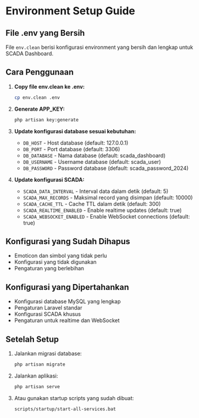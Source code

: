 # Environment Setup Guide

## File .env yang Bersih

File `env.clean` berisi konfigurasi environment yang bersih dan lengkap untuk SCADA Dashboard.

## Cara Penggunaan

1. **Copy file env.clean ke .env:**

    ```bash
    cp env.clean .env
    ```

2. **Generate APP_KEY:**

    ```bash
    php artisan key:generate
    ```

3. **Update konfigurasi database sesuai kebutuhan:**

    - `DB_HOST` - Host database (default: 127.0.0.1)
    - `DB_PORT` - Port database (default: 3306)
    - `DB_DATABASE` - Nama database (default: scada_dashboard)
    - `DB_USERNAME` - Username database (default: scada_user)
    - `DB_PASSWORD` - Password database (default: scada_password_2024)

4. **Update konfigurasi SCADA:**
    - `SCADA_DATA_INTERVAL` - Interval data dalam detik (default: 5)
    - `SCADA_MAX_RECORDS` - Maksimal record yang disimpan (default: 10000)
    - `SCADA_CACHE_TTL` - Cache TTL dalam detik (default: 300)
    - `SCADA_REALTIME_ENABLED` - Enable realtime updates (default: true)
    - `SCADA_WEBSOCKET_ENABLED` - Enable WebSocket connections (default: true)

## Konfigurasi yang Sudah Dihapus

-   Emoticon dan simbol yang tidak perlu
-   Konfigurasi yang tidak digunakan
-   Pengaturan yang berlebihan

## Konfigurasi yang Dipertahankan

-   Konfigurasi database MySQL yang lengkap
-   Pengaturan Laravel standar
-   Konfigurasi SCADA khusus
-   Pengaturan untuk realtime dan WebSocket

## Setelah Setup

1. Jalankan migrasi database:

    ```bash
    php artisan migrate
    ```

2. Jalankan aplikasi:

    ```bash
    php artisan serve
    ```

3. Atau gunakan startup scripts yang sudah dibuat:
    ```bash
    scripts/startup/start-all-services.bat
    ```
